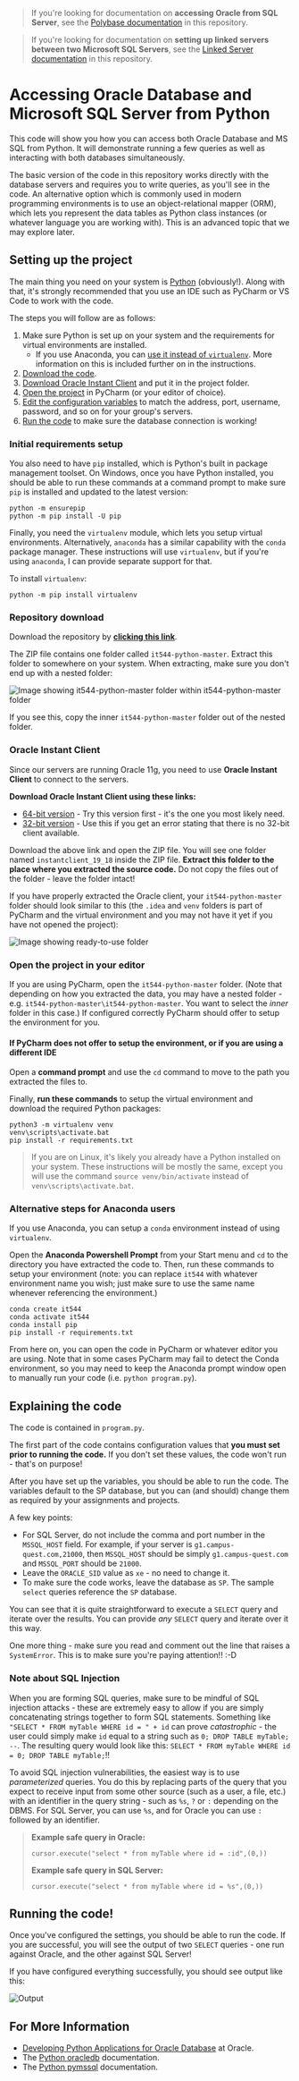 > If you're looking for documentation on **accessing Oracle from SQL Server**, see the [Polybase documentation](LINKED-ORACLE-POLYBASE.md) in this repository.

> If you're looking for documentation on **setting up linked servers between two Microsoft SQL Servers**, see the [Linked Server documentation](LINKED-SERVERS.md) in this repository.

# Accessing Oracle Database and Microsoft SQL Server from Python

This code will show you how you can access both Oracle Database and MS SQL from Python. It will demonstrate running a few queries as well as interacting with both databases simultaneously.

The basic version of the code in this repository works directly with the database servers and requires you to write queries, as you'll see in the code. An alternative option which is commonly used in modern programming environments is to use an object-relational mapper (ORM), which lets you represent the data tables as Python class instances (or whatever language you are working with). This is an advanced topic that we may explore later.

## Setting up the project

The main thing you need on your system is [Python](https://www.python.org/downloads/) (obviously!). Along with that, it's strongly recommended that you use an IDE such as PyCharm or VS Code to work with the code. 

The steps you will follow are as follows:

1. Make sure Python is set up on your system and the requirements for virtual environments are installed.
    - If you use Anaconda, you can [use it instead of `virtualenv`](#alternative-steps-for-anaconda-users). More information on this is included further on in the instructions.
2. [Download the code](#repository-download).
3. [Download Oracle Instant Client](#oracle-instant-client) and put it in the project folder.
4. [Open the project](#open-the-project-in-your-editor) in PyCharm (or your editor of choice).
5. [Edit the configuration variables](#explaining-the-code) to match the address, port, username, password, and so on for your group's servers.
6. [Run the code](#running-the-code) to make sure the database connection is working!

### Initial requirements setup

You also need to have `pip` installed, which is Python's built in package management toolset. On Windows, once you have Python installed, you should be able to run these commands at a command prompt to make sure `pip` is installed and updated to the latest version:

    python -m ensurepip
    python -m pip install -U pip

Finally, you need the `virtualenv` module, which lets you setup virtual environments. Alternatively, `anaconda` has a similar capability with the `conda` package manager. These instructions will use `virtualenv`, but if you're using `anaconda`, I can provide separate support for that. 

To install `virtualenv`:

    python -m pip install virtualenv

### Repository download

Download the repository by [**clicking this link**](https://github.com/fmillion-mnsu/it544-python/archive/refs/heads/master.zip).

The ZIP file contains one folder called `it544-python-master`. Extract this folder to somewhere on your system. When extracting, make sure you don't end up with a nested folder:

![Image showing it544-python-master folder within it544-python-master folder](images/nested_folders.png)

If you see this, copy the inner `it544-python-master` folder out of the nested folder.

### Oracle Instant Client

Since our servers are running Oracle 11g, you need to use **Oracle Instant Client** to connect to the servers. 

**Download Oracle Instant Client using these links:**

- [64-bit version](https://download.oracle.com/otn_software/nt/instantclient/1918000/instantclient-basiclite-windows.x64-19.18.0.0.0dbru.zip) - Try this version first - it's the one you most likely need.
- [32-bit version](https://download.oracle.com/otn_software/nt/instantclient/1918000/instantclient-basiclite-nt-19.18.0.0.0dbru.zip) - Use this if you get an error stating that there is no 32-bit client available.

Download the above link and open the ZIP file. You will see one folder named `instantclient_19_18` inside the ZIP file. **Extract this folder to the place where you extracted the source code.** Do not copy the files out of the folder - leave the folder intact!

If you have properly extracted the Oracle client, your `it544-python-master` folder should look similar to this (the `.idea` and `venv` folders is part of PyCharm and the virtual environment and you may not have it yet if you have not opened the project):

![Image showing ready-to-use folder](images/ready_to_use.png)

### Open the project in your editor

If you are using PyCharm, open the `it544-python-master` folder. (Note that depending on how you extracted the data, you may have a nested folder - e.g. `it544-python-master\it544-python-master`. You want to select the *inner* folder in this case.) If configured correctly PyCharm should offer to setup the environment for you. 

#### If PyCharm does not offer to setup the environment, or if you are using a different IDE

Open a **command prompt** and use the `cd` command to move to the path you extracted the files to.

Finally, **run these commands** to setup the virtual environment and download the required Python packages:

    python3 -m virtualenv venv
    venv\scripts\activate.bat
    pip install -r requirements.txt

> If you are on Linux, it's likely you already have a Python installed on your system. These instructions will be mostly the same, except you will use the command `source venv/bin/activate` instead of `venv\scripts\activate.bat`.

### Alternative steps for Anaconda users

If you use Anaconda, you can setup a `conda` environment instead of using `virtualenv`. 

Open the **Anaconda Powershell Prompt** from your Start menu and `cd` to the directory you have extracted the code to. Then, run these commands to setup your environment (note: you can replace `it544` with whatever environment name you wish; just make sure to use the same name whenever referencing the environment.)

    conda create it544
    conda activate it544
    conda install pip
    pip install -r requirements.txt

From here on, you can open the code in PyCharm or whatever editor you are using. Note that in some cases PyCharm may fail to detect the Conda environment, so you may need to keep the Anaconda prompt window open to manually run your code (i.e. `python program.py`).

## Explaining the code

The code is contained in `program.py`.

The first part of the code contains configuration values that **you must set prior to running the code.** If you don't set these values, the code won't run - that's on purpose!

After you have set up the variables, you should be able to run the code. The variables default to the SP database, but you can (and should) change them as required by your assignments and projects.

A few key points:

- For SQL Server, do not include the comma and port number in the `MSSQL_HOST` field. For example, if your server is `g1.campus-quest.com,21000`, then `MSSQL_HOST` should be simply `g1.campus-quest.com` and `MSSQL_PORT` should be `21000`.
- Leave the `ORACLE_SID` value as `xe` - no need to change it.
- To make sure the code works, leave the database as `SP`. The sample `select` queries reference the `SP` database.

You can see that it is quite straightforward to execute a `SELECT` query and iterate over the results. You can provide *any* `SELECT` query and iterate over it this way.

One more thing - make sure you read and comment out the line that raises a `SystemError`. This is to make sure you're paying attention!! :-D

### Note about SQL Injection

When you are forming SQL queries, make sure to be mindful of SQL injection attacks - these are extremely easy to allow if you are simply concatenating strings together to form SQL statements. Something like `"SELECT * FROM myTable WHERE id = " + id` can prove *catastrophic* - the user could simply make `id` equal to a string such as `0; DROP TABLE myTable; --`. The resulting query would look like this: `SELECT * FROM myTable WHERE id = 0; DROP TABLE myTable;`!! 

To avoid SQL injection vulnerabilities, the easiest way is to use *parameterized* queries. You do this by replacing parts of the query that you expect to receive input from some other source (such as a user, a file, etc.) with an identifier in the query string - such as `%s`, `?` or `:` depending on the DBMS. For SQL Server, you can use `%s`, and for Oracle you can use `:` followed by an identifier.

> **Example safe query in Oracle:**
>
>     cursor.execute("select * from myTable where id = :id",(0,))
>
> **Example safe query in SQL Server:**
>
>     cursor.execute("select * from myTable where id = %s",(0,))

## Running the code!

Once you've configured the settings, you should be able to run the code. If you are successful, you will see the output of two `SELECT` queries - one run against Oracle, and the other against SQL Server!

If you have configured everything successfully, you should see output like this:

![Output](images/result.png)

## For More Information

- [Developing Python Applications for Oracle Database](https://www.oracle.com/database/technologies/appdev/python/quickstartpythononprem.html) at Oracle.
- The [Python oracledb](https://python-oracledb.readthedocs.io/en/latest/index.html) documentation.
- The [Python pymssql](http://www.pymssql.org/en/stable/index.html) documentation.

